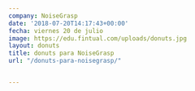 ```yaml
---
company: NoiseGrasp
date: '2018-07-20T14:17:43+00:00'
fecha: viernes 20 de julio
image: https://edu.fintual.com/uploads/donuts.jpg
layout: donuts
title: donuts para NoiseGrasp
url: "/donuts-para-noisegrasp/"


---
```

